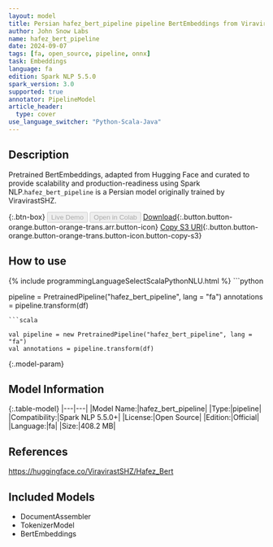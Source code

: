 ```yaml
---
layout: model
title: Persian hafez_bert_pipeline pipeline BertEmbeddings from ViravirastSHZ
author: John Snow Labs
name: hafez_bert_pipeline
date: 2024-09-07
tags: [fa, open_source, pipeline, onnx]
task: Embeddings
language: fa
edition: Spark NLP 5.5.0
spark_version: 3.0
supported: true
annotator: PipelineModel
article_header:
  type: cover
use_language_switcher: "Python-Scala-Java"
---
```


## Description

Pretrained BertEmbeddings, adapted from Hugging Face and curated to provide scalability and production-readiness using Spark NLP.`hafez_bert_pipeline` is a Persian model originally trained by ViravirastSHZ.

{:.btn-box}
<button class="button button-orange" disabled>Live Demo</button>
<button class="button button-orange" disabled>Open in Colab</button>
[Download](https://s3.amazonaws.com/auxdata.johnsnowlabs.com/public/models/hafez_bert_pipeline_fa_5.5.0_3.0_1725696850593.zip){:.button.button-orange.button-orange-trans.arr.button-icon}
[Copy S3 URI](s3://auxdata.johnsnowlabs.com/public/models/hafez_bert_pipeline_fa_5.5.0_3.0_1725696850593.zip){:.button.button-orange.button-orange-trans.button-icon.button-copy-s3}

## How to use



<div class="tabs-box" markdown="1">
{% include programmingLanguageSelectScalaPythonNLU.html %}
```python

pipeline = PretrainedPipeline("hafez_bert_pipeline", lang = "fa")
annotations =  pipeline.transform(df)   

```
```scala

val pipeline = new PretrainedPipeline("hafez_bert_pipeline", lang = "fa")
val annotations = pipeline.transform(df)

```
</div>

{:.model-param}
## Model Information

{:.table-model}
|---|---|
|Model Name:|hafez_bert_pipeline|
|Type:|pipeline|
|Compatibility:|Spark NLP 5.5.0+|
|License:|Open Source|
|Edition:|Official|
|Language:|fa|
|Size:|408.2 MB|

## References

https://huggingface.co/ViravirastSHZ/Hafez_Bert

## Included Models

- DocumentAssembler
- TokenizerModel
- BertEmbeddings